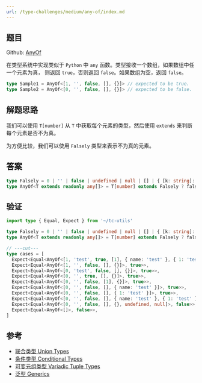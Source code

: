 ```yaml
---
url: /type-challenges/medium/any-of/index.md
---
```

## 题目

Github: [AnyOf](https://github.com/type-challenges/type-challenges/blob/main/questions/00949-medium-anyof/)

在类型系统中实现类似于 `Python` 中 `any` 函数。类型接收一个数组，如果数组中任一个元素为真，
则返回 `true`，否则返回 `false`。如果数组为空，返回 `false`。

```ts
type Sample1 = AnyOf<[1, '', false, [], {}]> // expected to be true.
type Sample2 = AnyOf<[0, '', false, [], {}]> // expected to be false.
```

## 解题思路

我们可以使用 `T[number]` 从 `T` 中获取每个元素的类型，然后使用 `extends` 来判断每个元素是否不为真。

为方便比较，我们可以使用 `Falsely` 类型来表示不为真的元素。

## 答案

```ts
type Falsely = 0 | '' | false | undefined | null | [] | { [k: string]: never }
type AnyOf<T extends readonly any[]> = T[number] extends Falsely ? false : true
```

## 验证

```ts twoslash
import type { Equal, Expect } from '~/tc-utils'

type Falsely = 0 | '' | false | undefined | null | [] | { [k: string]: never }
type AnyOf<T extends readonly any[]> = T[number] extends Falsely ? false : true

// ---cut---
type cases = [
  Expect<Equal<AnyOf<[1, 'test', true, [1], { name: 'test' }, { 1: 'test' }]>, true>>,
  Expect<Equal<AnyOf<[1, '', false, [], {}]>, true>>,
  Expect<Equal<AnyOf<[0, 'test', false, [], {}]>, true>>,
  Expect<Equal<AnyOf<[0, '', true, [], {}]>, true>>,
  Expect<Equal<AnyOf<[0, '', false, [1], {}]>, true>>,
  Expect<Equal<AnyOf<[0, '', false, [], { name: 'test' }]>, true>>,
  Expect<Equal<AnyOf<[0, '', false, [], { 1: 'test' }]>, true>>,
  Expect<Equal<AnyOf<[0, '', false, [], { name: 'test' }, { 1: 'test' }]>, true>>,
  Expect<Equal<AnyOf<[0, '', false, [], {}, undefined, null]>, false>>,
  Expect<Equal<AnyOf<[]>, false>>,
]
```

## 参考

* [联合类型 Union Types](https://www.typescriptlang.org/docs/handbook/2/everyday-types.html#union-types)
* [条件类型 Conditional Types](https://www.typescriptlang.org/docs/handbook/2/conditional-types.html)
* [可变元组类型 Variadic Tuple Types](https://www.typescriptlang.org/docs/handbook/release-notes/typescript-4-0.html#variadic-tuple-types)
* [泛型 Generics](https://www.typescriptlang.org/docs/handbook/2/generics.html)
